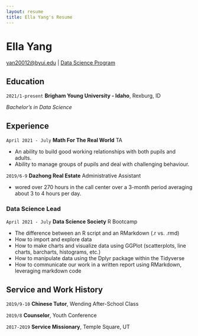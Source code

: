```yaml
---
layout: resume
title: Ella Yang's Resume
---
```

# Ella Yang



<div id="webaddress">
<a href="datascience@byui.edu">yan20012@byui.edu</a>
| <a href="https://byuidatascience.github.io/development.html">Data Science Program</a>
</div>

<!-- https://www.monique.tech/the-art-of-markdown -->


## Education
`2021/1-present`
__Brigham Young University - Idaho__, Rexburg, ID

_Bachelor’s in Data Science_


## Experience
`April 2021 - July`
__Math For The Real World__ TA
- An ability to build good working relationships with both pupils and adults.
- Ability to manage groups of pupils and deal with challenging behaviour.

`2019/6-9`
__Dazhong Real Estate__ Administrative Assistant
- wored over 270 hours in the call center over a 3-month period averaging about 3 to 4 hours per day. 

### Data Science Lead

`April 2021 - July`
__Data Science Society__ R Bootcamp

- The difference between an R script and an RMarkdown (.r vs. .rmd)
- How to import and explore data
- How to make charts and visualize data using GGPlot (scatterplots, line charts, barcharts, histograms, etc.)
- How to manipulate data using the Dplyr package within the Tidyverse
- How to communicate our work in a written report using RMarkdown, leveraging markdown code


## Service and Work History

`2019/9-10`
__Chinese Tutor__, Wending After-School Class

`2019/8`
__Counselor__, Youth Conference 

`2017-2019`
__Service Missionary__, Temple Square, UT 


<!-- ### Footer

Last updated: May 2013 -->


